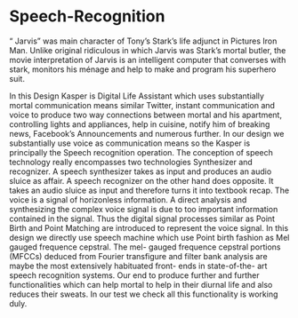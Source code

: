 # Speech-Recognition
“ Jarvis” was main character of Tony’s Stark’s life adjunct in Pictures Iron Man. Unlike original ridiculous in which Jarvis was Stark’s mortal butler, the movie interpretation of Jarvis is an intelligent computer that converses with stark, monitors his ménage and help to make and program his superhero suit.

In this Design Kasper is Digital Life Assistant which uses substantially mortal communication means similar Twitter, instant communication and voice to produce two way connections between mortal and his apartment, controlling lights and appliances, help in cuisine, notify him of breaking news, Facebook’s Announcements and numerous further. In our design we substantially use voice as communication means so the Kasper is principally the Speech recognition operation. The conception of speech technology really encompasses two technologies Synthesizer and recognizer. A speech synthesizer takes as input and produces an audio sluice as affair. A speech recognizer on the other hand does opposite. It takes an audio sluice as input and therefore turns it into textbook recap. The voice is a signal of horizonless information. A direct analysis and synthesizing the complex voice signal is due to too important information contained in the signal. Thus the digital signal processes similar as Point Birth and Point Matching are introduced to represent the voice signal. In this design we directly use speech machine which use Point birth fashion as Mel gauged frequence cepstral. The mel- gauged frequence cepstral portions (MFCCs) deduced from Fourier transfigure and filter bank analysis are maybe the most extensively habituated front- ends in state-of-the- art speech recognition systems. Our end to produce further and further functionalities which can help mortal to help in their diurnal life and also reduces their sweats. In our test we check all this functionality is working duly.
